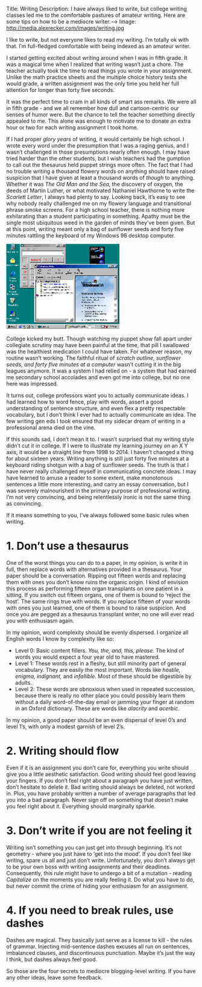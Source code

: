 Title: Writing
Description: I have always liked to write, but college writing classes led me to the comfortable pastures of amateur writing.  Here are some tips on how to be a mediocre writer.-->
Image: http://media.alexrecker.com/images/writing.jpg

I like to write, but not everyone likes to read my writing.  I’m totally ok with that.  I’m full-fledged comfortable with being indexed as an amateur writer.

I started getting excited about writing around when I was in fifth grade.  It was a magical time when I realized that writing wasn’t just a chore.  The teacher actually took the time to read things you wrote in your assignment.  Unlike the math practice sheets and the multiple choice history tests she would grade, a written assignment was the only time you held her full attention for longer than forty five seconds.

It was the perfect time to cram in all kinds of smart ass remarks.  We were all in fifth grade - and we all remember how dull and cartoon-centric our senses of humor were.  But the chance to tell the teacher something directly appealed to me.  This alone was enough to motivate me to donate an extra hour or two for each writing assignment I took home.

If I had proper *glory years* of writing, it would certainly be high school.  I wrote every word under the presumption that I was a raging genius, and I wasn’t challenged in those presumptions nearly often enough.  I may have tried harder than the other students, but I wish teachers had the gumption to call out the thesaurus held puppet strings more often.  The fact that I had no trouble writing a thousand flowery words on anything should have raised suspicion that I have given at least a thousand words of *though* to anything.  Whether it was *The Old Man and the Sea*, the discovery of oxygen, the deeds of Martin Luther, or what motivated Nathaniel Hawthorne to write the *Scarlett Letter*, I always had plenty to say.  Looking back, it’s easy to see why nobody really challenged me on my flowery language and transitional phrase smoke screens.  For a high school teacher, there is nothing more exhilarating than a student participating in something.  Apathy must be the single most ubiquitous weed in the garden of minds they’ve been given.  But at this point, writing meant only a bag of sunflower seeds and forty five minutes rattling the keyboard of my Windows 98 desktop computer.

![You see an old computer, I see a 32 bit friend.](/static/img/desktop98.gif)

College kicked my butt.  Though watching my puppet show fall apart under collegiate scrutiny may have been painful at the time, that pill I swallowed was the healthiest medication I could have taken.  For whatever reason, my routine wasn’t working.  The faithful ritual of *scratch outline, sunflower seeds, and forty five minutes at a computer* wasn’t cutting it in the big leagues anymore.  It was a system I had relied on - a system that had earned me secondary school accolades and even got me into college, but no one here was impressed.  

It turns out, college professors want you to actually communicate ideas.  I had learned how to word fence, play with words, assert a good understanding of sentence structure, and even flex a pretty respectable vocabulary, but I don’t think I ever had to actually communicate an idea. The few writing gen eds I took ensured that my sidecar dream of writing in a professional arena died on the vine.

If this sounds sad, I don’t mean it to.  I wasn’t surprised that my writing style didn’t cut it in college.  If I were to illustrate my learning journey on an X Y axis, it would be a straight line from 1998 to 2014.  I haven’t changed a thing for about sixteen years. Writing anything is still just forty five minutes at a keyboard riding shotgun with a bag of sunflower seeds.  The truth is that I have never really challenged myself in communicating concrete ideas.  I may have learned to amuse a reader to some extent, make monotonous sentences a little more interesting, and carry an essay conversation, but I was severely malnourished in the primary purpose of professional writing.  I’m not very convincing, and being relentlessly ironic is not the same thing as convincing.

If it means something to you, I’ve always followed some basic rules when writing.

# 1. Don’t use a thesaurus
One of the worst things you can do to a paper, in my opinion, is write it in full, then replace words with alternatives provided in a thesaurus.  Your paper should be a conversation.  Ripping out fifteen words and replacing them with ones you don’t know ruins the organic origin.  I kind of envision this process as performing fifteen organ transplants on one patient in a sitting.  If you switch out fifteen organs, one of them is bound to ‘reject the host’.  The same rings true with words.  If you replace fifteen of your words with ones you just learned, one of them is bound to raise suspicion.  And once you are pegged as a thesaurus transplant writer, no one will ever read you with enthusiasm again.

In my opinion, word complexity should be evenly dispersed.  I organize all English words I know by complexity like so:

* Level 0: Basic content fillers.  *You, the, and, this, please*.  The kind of words you would expect a four year old to have mastered.
* Level 1: These words rest in a fleshy, but still minority part of general vocabulary.  They are easily the most important.  Words like *hostile, enigma, indignant,* and *infallible*.  Most of these should be digestible by adults.
* Level 2: These words are obnoxious when used in repeated succession, because there is really no other place you could possibly learn them without a daily word-of-the-day email or jamming your finger at random in an Oxford dictionary.  These are words like *alacrity* and *acerbic*.

In my opinion, a good paper should be an even dispersal of level 0’s and level 1’s, with only a modest garnish of level 2’s.

# 2. Writing should flow
Even if it is an assignment you don’t care for, everything you write should give you a little aesthetic satisfaction.  Good writing should feel good leaving your fingers.  If you don’t feel right about a paragraph you have just written, don’t hesitate to delete it.  Bad writing should always be deleted, not worked in.  Plus, you have probably written a number of average paragraphs that led you into a bad paragraph.  Never sign off on something that doesn’t make you feel right about it.  Everything should marginally sparkle.

# 3. Don’t write if you are not feeling it
Writing isn’t something you can just get into through beginning.  It’s not geometry - where you just have to ‘get into the mood’. If you don’t feel like writing, spare us all and just don’t write.  Unfortunately, you don’t always get to be your own boss with writing assignments and their deadlines.  Consequently, this rule might have to undergo a bit of a mutation - reading *Capitalize* on the moments you are really feeling it.  Do what you have to do, but never commit the crime of hiding your enthusiasm for an assignment.

# 4. If you need to break rules, use dashes
Dashes are magical.  They basically just serve as a license to kill - the rules of grammar.  Injecting mid-sentence dashes excuses all run on sentences, imbalanced clauses, and discontinuous punctuation.  Maybe it’s just the way I think, but dashes always feel good.

So those are the four secrets to mediocre blogging-level writing.  If you have any other ideas, leave some feedback.